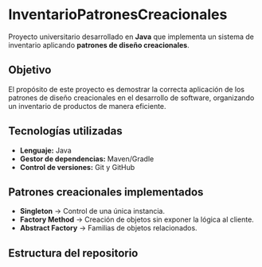 # InventarioPatronesCreacionales

Proyecto universitario desarrollado en **Java** que implementa un sistema de inventario aplicando **patrones de diseño creacionales**.

## Objetivo
El propósito de este proyecto es demostrar la correcta aplicación de los patrones de diseño creacionales en el desarrollo de software, organizando un inventario de productos de manera eficiente.

## Tecnologías utilizadas
- **Lenguaje:** Java
- **Gestor de dependencias:** Maven/Gradle
- **Control de versiones:** Git y GitHub

## Patrones creacionales implementados
- **Singleton** → Control de una única instancia.
- **Factory Method** → Creación de objetos sin exponer la lógica al cliente.
- **Abstract Factory** → Familias de objetos relacionados.

## Estructura del repositorio
